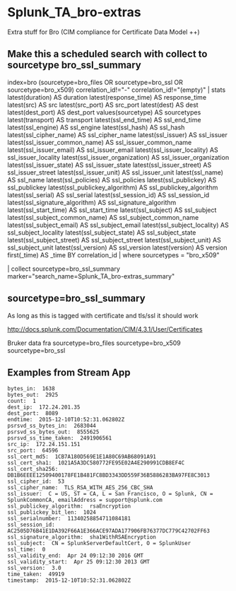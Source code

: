 # Splunk_TA_bro-extras
Extra stuff for Bro (CIM compliance for Certificate Data Model ++)

## Make this a scheduled search with collect to sourcetype bro_ssl_summary ##
index=bro (sourcetype=bro_files OR sourcetype=bro_ssl OR sourcetype=bro_x509) correlation_id!="-" correlation_id!="(empty)" | stats latest(duration) AS duration latest(response_time) AS response_time latest(src) AS src latest(src_port) AS src_port latest(dest) AS dest latest(dest_port) AS dest_port values(sourcetype) AS sourcetypes latest(transport) AS transport latest(ssl_end_time) AS ssl_end_time latest(ssl_engine) AS ssl_engine latest(ssl_hash) AS ssl_hash latest(ssl_cipher_name) AS ssl_cipher_name latest(ssl_issuer) AS ssl_issuer latest(ssl_issuer_common_name) AS ssl_issuer_common_name latest(ssl_issuer_email) AS ssl_issuer_email latest(ssl_issuer_locality) AS ssl_issuer_locality latest(ssl_issuer_organization) AS ssl_issuer_organization latest(ssl_issuer_state) AS ssl_issuer_state latest(ssl_issuer_street) AS ssl_issuer_street latest(ssl_issuer_unit) AS ssl_issuer_unit latest(ssl_name) AS ssl_name latest(ssl_policies) AS ssl_policies latest(ssl_publickey) AS ssl_publickey latest(ssl_publickey_algorithm) AS ssl_publickey_algorithm latest(ssl_serial) AS ssl_serial latest(ssl_session_id) AS ssl_session_id latest(ssl_signature_algorithm) AS ssl_signature_algorithm latest(ssl_start_time) AS ssl_start_time latest(ssl_subject) AS ssl_subject latest(ssl_subject_common_name) AS ssl_subject_common_name latest(ssl_subject_email) AS ssl_subject_email latest(ssl_subject_locality) AS ssl_subject_locality latest(ssl_subject_state) AS ssl_subject_state latest(ssl_subject_street) AS ssl_subject_street latest(ssl_subject_unit) AS ssl_subject_unit latest(ssl_version) AS ssl_version latest(version) AS version first(_time) AS _time BY correlation_id | where sourcetypes = "bro_x509"

| collect sourcetype=bro_ssl_summary marker="search_name=Splunk_TA_bro-extras_summary"

## sourcetype=bro_ssl_summary ##
As long as this is tagged with certificate and tls/ssl it should work
 
http://docs.splunk.com/Documentation/CIM/4.3.1/User/Certificates
 
Bruker data fra sourcetype=bro_files sourcetype=bro_x509 sourcetype=bro_ssl


## Examples from Stream App ##
    bytes_in:  1638 
    bytes_out:  2925 
    count:  1 
    dest_ip:  172.24.201.35 
    dest_port:  8089 
    endtime:  2015-12-10T10:52:31.062802Z 
    psrsvd_ss_bytes_in:  2683044 
    psrsvd_ss_bytes_out:  8555625 
    psrsvd_ss_time_taken:  2491906561 
    src_ip:  172.24.151.151 
    src_port:  64596 
    ssl_cert_md5:  1CB7A180D569E1E1A80C69AB68091A91 
    ssl_cert_sha1:  1021A5A3DC580772FE95E02A4E290991CDB8EF4C 
    ssl_cert_sha256:  DB1B6EEEE12509400178FE1B481FC8BD3343DD559F36B5886283BA97FE8C3013 
    ssl_cipher_id:  53 
    ssl_cipher_name:  TLS_RSA_WITH_AES_256_CBC_SHA 
    ssl_issuer:  C = US, ST = CA, L = San Francisco, O = Splunk, CN = SplunkCommonCA, emailAddress = support@splunk.com 
    ssl_publickey_algorithm:  rsaEncryption 
    ssl_publickey_bit_len:  1024 
    ssl_serialnumber:  11340258854711084181 
    ssl_session_id:  AC2505D76B41E1DA392F66A1E366ACE97ADA177906FB76377DC779C42702FF63 
    ssl_signature_algorithm:  sha1WithRSAEncryption 
    ssl_subject:  CN = SplunkServerDefaultCert, O = SplunkUser 
    ssl_time:  0 
    ssl_validity_end:  Apr 24 09:12:30 2016 GMT 
    ssl_validity_start:  Apr 25 09:12:30 2013 GMT 
    ssl_version:  3.0 
    time_taken:  49919 
    timestamp:  2015-12-10T10:52:31.062802Z 
